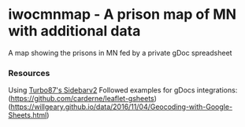 # iwocmnmap - A prison map of MN with additional data

A map showing the prisons in MN fed by a private gDoc spreadsheet

### Resources
Using [Turbo87's Sidebarv2](https://github.com/Turbo87/sidebar-v2)
Followed examples for gDocs integrations:
(https://github.com/carderne/leaflet-gsheets)
(https://willgeary.github.io/data/2016/11/04/Geocoding-with-Google-Sheets.html)
